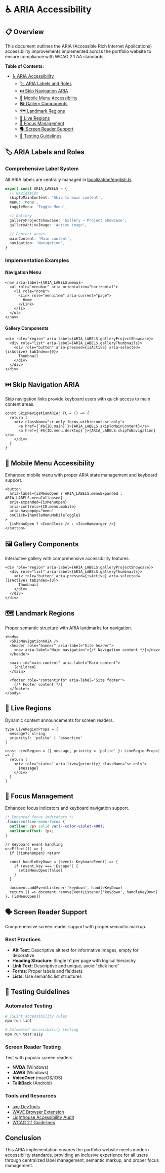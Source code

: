 # ♿ ARIA Accessibility

## 📋 Overview

This document outlines the ARIA (Accessible Rich Internet Applications) accessibility improvements implemented across the portfolio website to ensure compliance with WCAG 2.1 AA standards.

**Table of Contents:**

- [♿ ARIA Accessibility](#-aria-accessibility)
  - [🏷️ ARIA Labels and Roles](#️-aria-labels-and-roles)
  - [⏭️ Skip Navigation ARIA](#️-skip-navigation-aria)
  - [📱 Mobile Menu Accessibility](#-mobile-menu-accessibility)
  - [🖼️ Gallery Components](#️-gallery-components)
  - [🗺️ Landmark Regions](#️-landmark-regions)
  - [📢 Live Regions](#-live-regions)
  - [🎯 Focus Management](#-focus-management)
  - [🗣️ Screen Reader Support](#️-screen-reader-support)
  - [🧪 Testing Guidelines](#-testing-guidelines)

## 🏷️ ARIA Labels and Roles

### Comprehensive Label System

All ARIA labels are centrally managed in [localization/english.ts](../../localization/english.ts)

```typescript
export const ARIA_LABELS = {
  // Navigation
  skipToMainContent: 'Skip to main content',
  menu: 'Menu',
  toggleMenu: 'Toggle Menu',

  // Gallery
  galleryProjectShowcase: 'Gallery — Project showcase',
  galleryActiveImage: 'Active image',

  // Content areas
  mainContent: 'Main content',
  navigation: 'Navigation',
}
```

### Implementation Examples

#### Navigation Menu

```tsx
<nav aria-label={ARIA_LABELS.menu}>
  <ul role="menubar" aria-orientation="horizontal">
    <li role="none">
      <Link role="menuitem" aria-current="page">
        Home
      </Link>
    </li>
  </ul>
</nav>
```

#### Gallery Components

```tsx
<div role="region" aria-label={ARIA_LABELS.galleryProjectShowcase}>
  <div role="list" aria-label={ARIA_LABELS.galleryThumbnails}>
    <div role="button" aria-pressed={isActive} aria-selected={isActive} tabIndex={0}>
      Thumbnail
    </div>
  </div>
</div>
```

## ⏭️ Skip Navigation ARIA

Skip navigation links provide keyboard users with quick access to main content areas.

```tsx
const SkipNavigationARIA: FC = () => {
  return (
    <div className="sr-only focus-within:not-sr-only">
      <a href={`#${ID.main}`}>{ARIA_LABELS.skipToMainContent}</a>
      <a href={`#${ID.menu.desktop}`}>{ARIA_LABELS.skipToNavigation}</a>
    </div>
  )
}
```

## 📱 Mobile Menu Accessibility

Enhanced mobile menu with proper ARIA state management and keyboard support.

```tsx
<button
  aria-label={isMenuOpen ? ARIA_LABELS.menuExpanded : ARIA_LABELS.menuCollapsed}
  aria-expanded={isMenuOpen}
  aria-controls={ID.menu.mobile}
  aria-haspopup="menu"
  onClick={handleMenuMobileToggle}
>
  {isMenuOpen ? <IconClose /> : <IconHamburger />}
</button>
```

## 🖼️ Gallery Components

Interactive gallery with comprehensive accessibility features.

```tsx
<div role="region" aria-label={ARIA_LABELS.galleryProjectShowcase}>
  <div role="list" aria-label={ARIA_LABELS.galleryThumbnails}>
    <div role="button" aria-pressed={isActive} aria-selected={isActive} tabIndex={0}>
      Thumbnail
    </div>
  </div>
</div>
```

## 🗺️ Landmark Regions

Proper semantic structure with ARIA landmarks for navigation.

```tsx
<body>
  <SkipNavigationARIA />
  <header role="banner" aria-label="Site header">
    <nav aria-label="Main navigation">{/* Navigation content */}</nav>
  </header>

  <main id="main-content" aria-label="Main content">
    {children}
  </main>

  <footer role="contentinfo" aria-label="Site footer">
    {/* Footer content */}
  </footer>
</body>
```

## 📢 Live Regions

Dynamic content announcements for screen readers.

```tsx
type LiveRegionProps = {
  message?: string
  priority?: 'polite' | 'assertive'
}

const LiveRegion = ({ message, priority = 'polite' }: LiveRegionProps) => {
  return (
    <div role="status" aria-live={priority} className="sr-only">
      {message}
    </div>
  )
}
```

## 🎯 Focus Management

Enhanced focus indicators and keyboard navigation support.

```css
/* Enhanced focus indicators */
.focus:outline-none:focus {
  outline: 2px solid var(--color-violet-400);
  outline-offset: 2px;
}
```

```tsx
// Keyboard event handling
useEffect(() => {
  if (!isMenuOpen) return

  const handleKeyDown = (event: KeyboardEvent) => {
    if (event.key === 'Escape') {
      setIsMenuOpen(false)
    }
  }

  document.addEventListener('keydown', handleKeyDown)
  return () => document.removeEventListener('keydown', handleKeyDown)
}, [isMenuOpen])
```

## 🗣️ Screen Reader Support

Comprehensive screen reader support with proper semantic markup.

### Best Practices

- **Alt Text**: Descriptive alt text for informative images, empty for decorative
- **Heading Structure**: Single h1 per page with logical hierarchy
- **Link Text**: Descriptive and unique, avoid "click here"
- **Forms**: Proper labels and fieldsets
- **Lists**: Use semantic list structures

## 🧪 Testing Guidelines

### Automated Testing

```bash
# ESLint accessibility rules
npm run lint

# Automated accessibility testing
npm run test:a11y
```

### Screen Reader Testing

Test with popular screen readers:

- **NVDA** (Windows)
- **JAWS** (Windows)
- **VoiceOver** (macOS/iOS)
- **TalkBack** (Android)

### Tools and Resources

- [axe DevTools](https://www.deque.com/axe/devtools/)
- [WAVE Browser Extension](https://wave.webaim.org/extension/)
- [Lighthouse Accessibility Audit](https://developers.google.com/web/tools/lighthouse)
- [WCAG 2.1 Guidelines](https://www.w3.org/WAI/WCAG21/quickref/)

## Conclusion

This ARIA implementation ensures the portfolio website meets modern accessibility standards, providing an inclusive experience for all users through centralized label management, semantic markup, and proper focus management.
